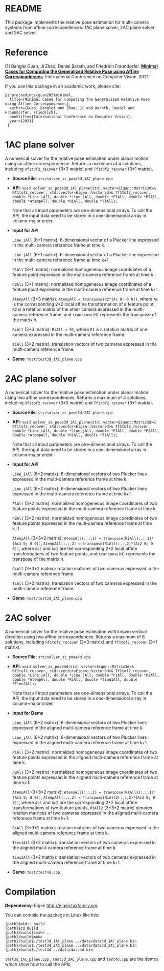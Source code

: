 # README
This package implements the relative pose estimation for multi-camera systems from affine correspondences: 1AC plane solver, 2AC plane solver and 2AC solver.

# Reference

[1] Banglei Guan, Ji Zhao, Daniel Barath, and Friedrich Fraundorfer. [**Minimal Cases for Computing the Generalized Relative Pose using Affine Correspondences**](https://arxiv.org/pdf/2007.10700.pdf). International Conference on Computer Vision. 2021.

If you use this package in an academic work, please cite:

    @inproceedings{guan2021minimal,
      title={Minimal Cases for Computing the Generalized Relative Pose using Affine Correspondences},
      author={Guan, Banglei and Zhao, Ji and Barath, Daniel and Fraundorfer, Friedrich},
      booktitle={International Conference on Computer Vision},
      year={2021}
     }

# 1AC plane solver

A numerical solver for the relative pose estimation under planar motion using an affine correspondence. Returns a maximum of 4 solutions, including `Rf1tof2_recover` (3\*3 matrix) and `Tf1tof2_recover` (3\*1 matrix).
* **Source File**: `src/solver_ac_pose3d_1AC_plane.cpp`

* **API**: `void solver_ac_pose3d_1AC_plane(std::vector<Eigen::Matrix3d>& Rf1tof2_recover,
	std::vector<Eigen::Vector3d>& Tf1tof2_recover,
	double *Line_iAll, double *Line_jAll, double *P1All, double *P2All,
	double *AtempAll, double *RiAll, double *TiAll);`
	
     Note that all input parameters are one-dimensional arrays. To call the API, the input data need to be stored in a one-dimensional array in column-major order.

* **Input for API**

     `Line_iAll` (6\*1 matrix): 6-dimensional vector of a Plucker line expressed in the multi-camera reference frame at time k.

     `Line_jAll` (6\*1 matrix): 6-dimensional vector of a Plucker line expressed in the multi-camera reference frame at time k+1.

     `P1All` (3\*1 matrix): normalized homogeneous image coordinates of a feature point expressed in the multi-camera reference frame at time k.
 
     `P2All` (3\*1 matrix): normalized homogeneous image coordinates of a feature point expressed in the multi-camera reference frame at time k+1.

     `AtempAll` (3\*3 matrix): `AtempAll = transpose(R2*[Ac 0; 0 0])`, where `Ac` is the corresponding 2\*2 local affine transformation of a feature point, `R2` is a rotation matrix of the other camera expressed in the multi-camera reference frame, and `transpose(M)` represents the transpose of the matrix `M`.

     `RiAll` (3\*3 matrix): `RiAll = R1`, where `R1` is a rotation matrix of one camera expressed in the multi-camera reference frame.

     `TiAll` (3\*2 matrix): translation vectors of two cameras expressed in the multi-camera reference frame.

* **Demo**: `test/test3d_1AC_plane.cpp`

# 2AC plane solver

A numerical solver for the relative pose estimation under planar motion using two affine correspondences. Returns a maximum of 4 solutions, including `Rf1tof2_recover` (3\*3 matrix) and `Tf1tof2_recover` (3\*1 matrix).
* **Source File**: `src/solver_ac_pose3d_2AC_plane.cpp`

* **API**: `void solver_ac_pose3d_2AC_plane(std::vector<Eigen::Matrix3d>& Rf1tof2_recover,
	std::vector<Eigen::Vector3d>& Tf1tof2_recover,
	double *Line_iAll, double *Line_jAll, double *P1All, double *P2All,
	double *AtempAll, double *RiAll, double *TiAll);`
     
     Note that all input parameters are one-dimensional arrays. To call the API, the input data need to be stored in a one-dimensional array in column-major order.

* **Input for API**

     `Line_iAll` (6\*2 matrix): 6-dimensional vectors of two Plucker lines expressed in the multi-camera reference frame at time k.

     `Line_jAll` (6\*2 matrix): 6-dimensional vectors of two Plucker lines expressed in the multi-camera reference frame at time k+1.

     `P1All` (3\*2 matrix): normalized homogeneous image coordinates of two feature points expressed in the multi-camera reference frame at time k.
 
     `P2All` (3\*2 matrix): normalized homogeneous image coordinates of two feature points expressed in the multi-camera reference frame at time k+1.

     `AtempAll` (3\*3\*2 matrix): `AtempAll(:,:,1) = transpose(RiAll(:,:,1)*[Ac1 0; 0 0])`, `AtempAll(:,:,2) = transpose(RiAll(:,:,2)*[Ac2 0; 0 0])`, where `Ac1` and `Ac2` are the corresponding 2\*2 local affine transformations of two feature points, and `transpose(M)` represents the transpose of the matrix `M`.

     `RiAll` (3\*3\*2 matrix): rotation matrices of two cameras expressed in the multi-camera reference frame.

     `TiAll` (3\*2 matrix): translation vectors of two cameras expressed in the multi-camera reference frame.

* **Demo**: `test/test3d_2AC_plane.cpp`

# 2AC solver

A numerical solver for the relative pose estimation with known vertical direction using two affine correspondences. Returns a maximum of 6 solutions, including `Rf1tof2_recover` (3\*3 matrix) and `Tf1tof2_recover` (3\*1 matrix).
* **Source File**: `src/solver_ac_pose4d.cpp`

* **API**: `void solver_ac_pose4d(std::vector<Eigen::Matrix3d>& Rf1tof2_recover,
	std::vector<Eigen::Vector3d>& Tf1tof2_recover,
	double *Line_iAll, double *Line_jAll, double *P1All, double *P2All,
	double *AtempAll, double *RiAll, double *Timu1All, double *Timu2All);`

     Note that all input parameters are one-dimensional arrays. To call the API, the input data need to be stored in a one-dimensional array in column-major order.

* **Input for Demo**

     `Line_iAll` (6\*2 matrix): 6-dimensional vectors of two Plucker lines expressed in the aligned multi-camera reference frame at time k.

     `Line_jAll` (6\*2 matrix): 6-dimensional vectors of two Plucker lines expressed in the aligned multi-camera reference frame at time k+1.

     `P1All` (3\*2 matrix): normalized homogeneous image coordinates of two feature points expressed in the aligned multi-camera reference frame at time k.
 
     `P2All` (3\*2 matrix): normalized homogeneous image coordinates of two feature points expressed in the aligned multi-camera reference frame at time k+1.

     `AtempAll` (3\*3\*2 matrix): `AtempAll(:,:,1) = transpose(RiAll2(:,:,1)*[Ac1 0; 0 0])`, `AtempAll(:,:,2) = Transpose(RiAll2(:,:,2)*[Ac2 0; 0 0])`, where `Ac1` and `Ac2` are the corresponding 2\*2 local affine transformations of two feature points, `RiAll2` (3\*3\*2 matrix) denotes rotation matrices of two cameras expressed in the aligned multi-camera reference frame at time k+1.

     `RiAll` (3\*3\*2 matrix): rotation matrices of two cameras expressed in the aligned multi-camera reference frame at time k.

     `Timu1All` (3\*2 matrix): translation vectors of two cameras expressed in the aligned multi-camera reference frame at time k.

     `Timu2All` (3\*2 matrix): translation vectors of two cameras expressed in the aligned multi-camera reference frame at time k+1.

* **Demo**: `test/test4d.cpp`

# Compilation

**Dependency**: Eigen http://eigen.tuxfamily.org

You can compile the package in Linux like this:

    {path}$mkdir build
    {path}$cd build
    {path}/build$cmake ..
    {path}/build$make
    {path}/build$./test3d_1AC_plane ../data/data3d_1AC_plane.bin
    {path}/build$./test3d_2AC_plane ../data/data3d_2AC_plane.bin
    {path}/build$./test4d ../data/data4d.bin

`test3d_1AC_plane.cpp` , `test3d_2AC_plane.cpp` and `test4d.cpp` are the demos which show how to call the APIs.

